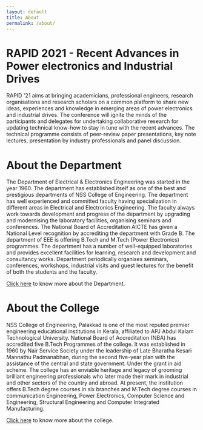 ```yaml
---
layout: default
title: About
permalink: /about/
---
```

# RAPID 2021 - Recent Advances in Power electronics and Industrial Drives

RAPID '21 aims at bringing academicians, professional engineers, research organisations and research scholars on a common platform to share new ideas, experiences and knowledge in emerging areas of power electronics and industrial drives. The conference will ignite the minds of the participants and delegates for undertaking collaborative research for updating technical know-how to stay in tune with the recent advances. The technical programme consists of peer-review paper presentations, key note lectures, presentation by industry professionals and panel discussion.

# About the Department

The Department of Electrical & Electronics Engineering was started in the year 1960. The department has established itself as one of the best and prestigious departments of NSS College of Engineering. The department has well experienced and committed faculty having specialization in different areas in Electrical and Electronics Engineering. The faculty always work towards development and progress of the department by upgrading and modernising the laboratory facilities, organising seminars and conferences. The National Board of Accreditation AICTE has given a National Level recognition by accrediting the department with Grade B. The department of EEE is offering B.Tech and M.Tech (Power Electronics) programmes. The department has a number of well-equipped laboratories and provides excellent facilities for learning, research and development and consultancy works. Department periodically organises seminars, conferences, workshops, industrial visits and guest lectures for the benefit of both the students and the faculty.

[Click here](http://nssce.ac.in/dep_eee/index.html) to know more about the Department.


# About the College

NSS College of Engineering, Palakkad is one of the most reputed premier engineering educational institutions in Kerala, affiliated to APJ Abdul Kalam Technological University. National Board of Accreditation (NBA) has accredited five B.Tech Programmes of the college. It was established in 1960 by Nair Service Society under the leadership of Late Bharatha Kesari Mannathu Padmanabhan, during the second five-year plan with the assistance of the central and state government. Under the grant in aid scheme. The college has an enviable heritage and legacy of grooming brilliant engineering professionals who later made their mark in industrial and other sectors of the country and abroad. At present, the institution offers B.Tech degree courses in six branches and M.Tech degree courses in communication Engineering, Power Electronics, Computer Science and Engineering, Structural Engineering and Computer Integrated Manufacturing.

[Click here](http://www.nssce.ac.in/) to know more about the college.